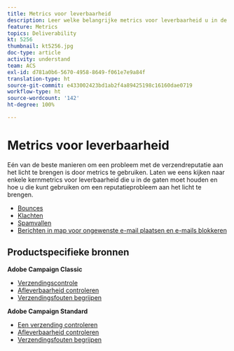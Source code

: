 ```yaml
---
title: Metrics voor leverbaarheid
description: Leer welke belangrijke metrics voor leverbaarheid u in de gaten moet houden en hoe u ze kunt gebruiken om een reputatieprobleem aan het licht te brengen.
feature: Metrics
topics: Deliverability
kt: 5256
thumbnail: kt5256.jpg
doc-type: article
activity: understand
team: ACS
exl-id: d781a0b6-5670-4958-8649-f061e7e9a84f
translation-type: ht
source-git-commit: e433002423bd1ab2f4a89425198c16160dae0719
workflow-type: ht
source-wordcount: '142'
ht-degree: 100%

---
```


# Metrics voor leverbaarheid

Eén van de beste manieren om een probleem met de verzendreputatie aan het licht te brengen is door metrics te gebruiken. Laten we eens kijken naar enkele kernmetrics voor leverbaarheid die u in de gaten moet houden en hoe u die kunt gebruiken om een reputatieprobleem aan het licht te brengen.

* [Bounces](/help/metrics/bounces.md)
* [Klachten](/help/metrics/complaints.md)
* [Spamvallen](/help/metrics/spam-traps.md)
* [Berichten in map voor ongewenste e-mail plaatsen en e-mails blokkeren](/help/metrics/bulking-and-blocking.md)

## Productspecifieke bronnen

**Adobe Campaign Classic**

* [Verzendingscontrole](https://experienceleague.adobe.com/docs/campaign-classic/using/sending-messages/monitoring-deliveries/about-delivery-monitoring.html?lang=nl)
* [Afleverbaarheid controleren](https://experienceleague.adobe.com/docs/campaign-classic/using/sending-messages/deliverability-management/monitoring-deliverability.html?lang=nl)
* [Verzendingsfouten begrijpen](https://experienceleague.adobe.com/docs/campaign-classic/using/sending-messages/monitoring-deliveries/understanding-delivery-failures.html?lang=nl)

**Adobe Campaign Standard**

* [Een verzending controleren](https://experienceleague.adobe.com/docs/campaign-standard/using/testing-and-sending/monitoring-messages/monitoring-a-delivery.html?lang=nl)
* [Afleverbaarheid controleren](https://experienceleague.adobe.com/docs/campaign-standard/using/testing-and-sending/managing-deliverability/monitor-deliverability.html?lang=nl#testing-and-sending)
* [Verzendingsfouten begrijpen](https://experienceleague.adobe.com/docs/campaign-standard/using/testing-and-sending/monitoring-messages/understanding-delivery-failures.html?lang=nl)
